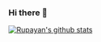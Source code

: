 ### Hi there 👋




[![Rupayan's github stats](https://github-readme-stats.vercel.app/api?username=w3rc&hide=stars&count_private=true&show_icons=true&theme=darcula)](https://github.com/anuraghazra/github-readme-stats)

<!--
**rupayan10/rupayan10** is a ✨ _special_ ✨ repository because its `README.md` (this file) appears on your GitHub profile.

Here are some ideas to get you started:

- 🔭 I’m currently working on ...
- 🌱 I’m currently learning ...
- 👯 I’m looking to collaborate on ...
- 🤔 I’m looking for help with ...
- 💬 Ask me about ...
- 📫 How to reach me: ...
- 😄 Pronouns: ...
- ⚡ Fun fact: ...
-->
